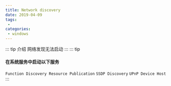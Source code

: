 ```yaml
---
title: Network discovery
date: 2019-04-09
tags:
 - 
categories:
 - windows
---
```


::: tip 介绍
网络发现无法启动
:::
::: tip
#### 在系统服务中启动以下服务
`Function Discovery Resource Publication`
`SSDP Discovery`
`UPnP Device Host`
:::
